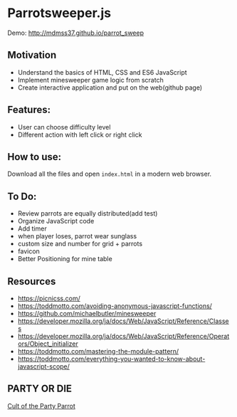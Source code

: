 Parrotsweeper.js
===========

Demo: http://mdmss37.github.io/parrot_sweep

Motivation
-----------
+ Understand the basics of HTML, CSS and ES6 JavaScript
+ Implement minesweeper game logic from scratch
+ Create interactive application and put on the web(github page)

Features:
-----------
+ User can choose difficulty level
+ Different action with left click or right click

How to use:
-----------
Download all the files and open `index.html` in a modern web browser.

To Do:
-----------
+ Review parrots are equally distributed(add test)
+ Organize JavaScript code
+ Add timer
+ when player loses, parrot wear sunglass
+ custom size and number for grid + parrots
+ favicon
+ Better Positioning for mine table

Resources
-----------
+ https://picnicss.com/
+ https://toddmotto.com/avoiding-anonymous-javascript-functions/
+ https://github.com/michaelbutler/minesweeper
+ https://developer.mozilla.org/ja/docs/Web/JavaScript/Reference/Classes
+ https://developer.mozilla.org/ja/docs/Web/JavaScript/Reference/Operators/Object_initializer
+ https://toddmotto.com/mastering-the-module-pattern/
+ https://toddmotto.com/everything-you-wanted-to-know-about-javascript-scope/

PARTY OR DIE
-----------
[Cult of the Party Parrot](http://cultofthepartyparrot.com/)





